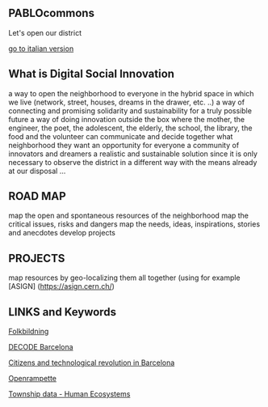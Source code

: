 ## PABLOcommons

Let's open our district

[go to italian version](https://pablocommons.github.io/)

## What is Digital Social Innovation

a way to open the neighborhood to everyone 
in the hybrid space in which we live (network, street, houses, dreams in the drawer, etc. ..)
a way of connecting and promising solidarity and sustainability for a truly possible future
a way of doing innovation outside the box where the mother, the engineer, the poet, the adolescent, the elderly, the school, the library, the food and the volunteer can communicate and decide together what neighborhood they want
an opportunity for everyone
a community of innovators and dreamers
a realistic and sustainable solution since it is only necessary to observe the district in a different way with the means already at our disposal
...


## ROAD MAP
map the open and spontaneous resources of the neighborhood
map the critical issues, risks and dangers
map the needs, ideas, inspirations, stories and anecdotes
develop projects

## PROJECTS
map resources by geo-localizing them all together (using for example [ASIGN] (https://asign.cern.ch/)




## LINKS and Keywords
[Folkbildning](http://www.folkuniversitetet.se/In-English/About-Folkuniversitetet/what-is-folkbildning/)

[DECODE Barcelona](https://www.decodeproject.eu/what-decode)

[Citizens and technological revolution in Barcelona](http://temi.repubblica.it/micromega-online/si-scrive-rete-si-legge-cambiamento-la-rivoluzione-tecnologica-di-barcellona/)

[Openrampette](http://rampette.opencare.cc/)

[Township data - Human Ecosystems](https://www.he-r.it/her-she-loves-san-lorenzo-winter-2018-calls/?fbclid=IwAR2Gc3hZQ6MoTupLmvCMEiWFPIWUjlQrV0NOqBgpG86cGaYO6rjDeqbVzM8)
